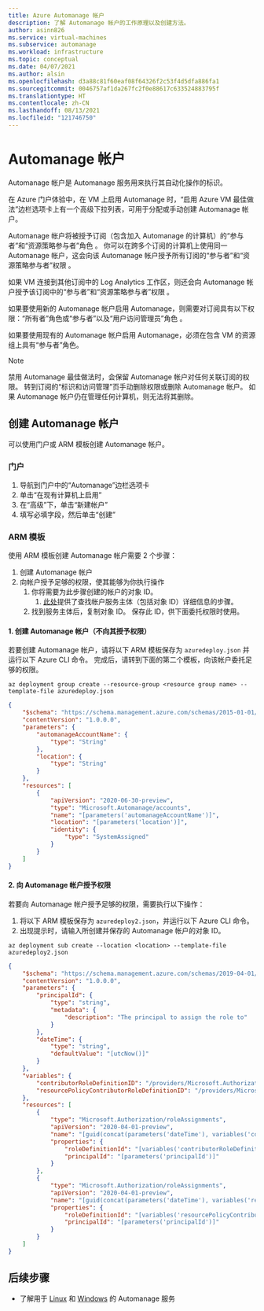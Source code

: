 ```yaml
---
title: Azure Automanage 帐户
description: 了解 Automanage 帐户的工作原理以及创建方法。
author: asinn826
ms.service: virtual-machines
ms.subservice: automanage
ms.workload: infrastructure
ms.topic: conceptual
ms.date: 04/07/2021
ms.author: alsin
ms.openlocfilehash: d3a88c81f60eaf08f64326f2c53f4d5dfa886fa1
ms.sourcegitcommit: 0046757af1da267fc2f0e88617c633524883795f
ms.translationtype: HT
ms.contentlocale: zh-CN
ms.lasthandoff: 08/13/2021
ms.locfileid: "121746750"
---
```

# <a name="automanage-accounts"></a>Automanage 帐户

Automanage 帐户是 Automanage 服务用来执行其自动化操作的标识。

在 Azure 门户体验中，在 VM 上启用 Automanage 时，“启用 Azure VM 最佳做法”边栏选项卡上有一个高级下拉列表，可用于分配或手动创建 Automanage 帐户。

Automanage 帐户将被授予订阅（包含加入 Automanage 的计算机）的“参与者”和“资源策略参与者”角色 。 你可以在跨多个订阅的计算机上使用同一 Automanage 帐户，这会向该 Automanage 帐户授予所有订阅的“参与者”和“资源策略参与者”权限 。

如果 VM 连接到其他订阅中的 Log Analytics 工作区，则还会向 Automanage 帐户授予该订阅中的“参与者”和“资源策略参与者”权限 。

如果要使用新的 Automanage 帐户启用 Automanage，则需要对订阅具有以下权限：“所有者”角色或“参与者”以及“用户访问管理员”角色  。

如果要使用现有的 Automanage 帐户启用 Automanage，必须在包含 VM 的资源组上具有“参与者”角色。

> [!NOTE]
> 禁用 Automanage 最佳做法时，会保留 Automanage 帐户对任何关联订阅的权限。 转到订阅的“标识和访问管理”页手动删除权限或删除 Automanage 帐户。 如果 Automanage 帐户仍在管理任何计算机，则无法将其删除。

## <a name="create-an-automanage-account"></a>创建 Automanage 帐户
可以使用门户或 ARM 模板创建 Automanage 帐户。

### <a name="portal"></a>门户
1. 导航到门户中的“Automanage”边栏选项卡
1. 单击“在现有计算机上启用”
1. 在“高级”下，单击“新建帐户”
1. 填写必填字段，然后单击“创建”

### <a name="arm-template"></a>ARM 模板
使用 ARM 模板创建 Automanage 帐户需要 2 个步骤：
1. 创建 Automanage 帐户
1. 向帐户授予足够的权限，使其能够为你执行操作
    1. 你将需要为此步骤创建的帐户的对象 ID。
        1. [此处](../active-directory/managed-identities-azure-resources/how-to-view-managed-identity-service-principal-portal.md#view-the-service-principal)提供了查找帐户服务主体（包括对象 ID）详细信息的步骤。
    1. 找到服务主体后，复制对象 ID。 保存此 ID，供下面委托权限时使用。

#### <a name="1-create-automanage-account-does-not-grant-permissions-to-it"></a>1. 创建 Automanage 帐户（不向其授予权限）
若要创建 Automanage 帐户，请将以下 ARM 模板保存为 `azuredeploy.json` 并运行以下 Azure CLI 命令。 完成后，请转到下面的第二个模板，向该帐户委托足够的权限。

```azurecli-interactive
az deployment group create --resource-group <resource group name> --template-file azuredeploy.json
```

```json
{
    "$schema": "https://schema.management.azure.com/schemas/2015-01-01/deploymentTemplate.json#",
    "contentVersion": "1.0.0.0",
    "parameters": {
        "automanageAccountName": {
            "type": "String"
        },
        "location": {
            "type": "String"
        }
    },
    "resources": [
        {
            "apiVersion": "2020-06-30-preview",
            "type": "Microsoft.Automanage/accounts",
            "name": "[parameters('automanageAccountName')]",
            "location": "[parameters('location')]",
            "identity": {
                "type": "SystemAssigned"
            }
        }
    ]
}
```
#### <a name="2-grant-permissions-to-the-automanage-account"></a>2. 向 Automanage 帐户授予权限
若要向 Automanage 帐户授予足够的权限，需要执行以下操作：
1. 将以下 ARM 模板保存为 `azuredeploy2.json`，并运行以下 Azure CLI 命令。
1. 出现提示时，请输入所创建并保存的 Automanage 帐户的对象 ID。

```azurecli-interactive
az deployment sub create --location <location> --template-file azuredeploy2.json
```

```json
{
    "$schema": "https://schema.management.azure.com/schemas/2019-04-01/deploymentTemplate.json#",
    "contentVersion": "1.0.0.0",
    "parameters": {
        "principalId": {
            "type": "string",
            "metadata": {
                "description": "The principal to assign the role to"
            }
        },
        "dateTime": {
            "type": "string",
            "defaultValue": "[utcNow()]"
        }
    },
    "variables": {
        "contributorRoleDefinitionID": "/providers/Microsoft.Authorization/roledefinitions/b24988ac-6180-42a0-ab88-20f7382dd24c",
        "resourcePolicyContributorRoleDefinitionID": "/providers/Microsoft.Authorization/roledefinitions/36243c78-bf99-498c-9df9-86d9f8d28608"
    },
    "resources": [
        {
            "type": "Microsoft.Authorization/roleAssignments",
            "apiVersion": "2020-04-01-preview",
            "name": "[guid(concat(parameters('dateTime'), variables('contributorRoleDefinitionID')))]",
            "properties": {
                "roleDefinitionId": "[variables('contributorRoleDefinitionID')]",
                "principalId": "[parameters('principalId')]"
            }
        },
        {
            "type": "Microsoft.Authorization/roleAssignments",
            "apiVersion": "2020-04-01-preview",
            "name": "[guid(concat(parameters('dateTime'), variables('resourcePolicyContributorRoleDefinitionID')))]",
            "properties": {
                "roleDefinitionId": "[variables('resourcePolicyContributorRoleDefinitionID')]",
                "principalId": "[parameters('principalId')]"
            }
        }
    ]
}
```

## <a name="next-steps"></a>后续步骤
* 了解用于 [Linux](./automanage-linux.md) 和 [Windows](./automanage-windows-server.md) 的 Automanage 服务